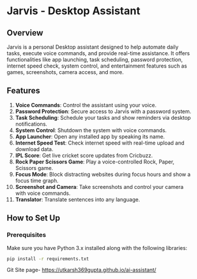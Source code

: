 # Jarvis - Desktop Assistant

## Overview

Jarvis is a personal Desktop assistant designed to help automate daily tasks, execute voice commands, and provide real-time assistance. It offers functionalities like app launching, task scheduling, password protection, internet speed check, system control, and entertainment features such as games, screenshots, camera access, and more.

## Features

1. **Voice Commands**: Control the assistant using your voice.
2. **Password Protection**: Secure access to Jarvis with a password system.
3. **Task Scheduling**: Schedule your tasks and show reminders via desktop notifications.
4. **System Control**: Shutdown the system with voice commands.
5. **App Launcher**: Open any installed app by speaking its name.
6. **Internet Speed Test**: Check internet speed with real-time upload and download data.
7. **IPL Score**: Get live cricket score updates from Cricbuzz.
8. **Rock Paper Scissors Game**: Play a voice-controlled Rock, Paper, Scissors game.
9. **Focus Mode**: Block distracting websites during focus hours and show a focus time graph.
10. **Screenshot and Camera**: Take screenshots and control your camera with voice commands.
11. **Translator**: Translate sentences into any language.

## How to Set Up

### Prerequisites

Make sure you have Python 3.x installed along with the following libraries:

```bash
pip install -r requirements.txt
```

Git Site page- https://utkarsh369gupta.github.io/ai-assistant/
